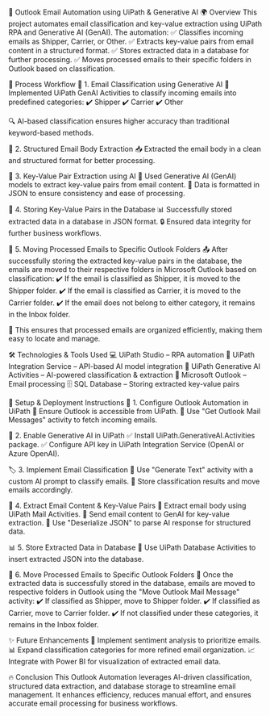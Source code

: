📩 Outlook Email Automation using UiPath & Generative AI
🌍 Overview
This project automates email classification and key-value extraction using UiPath RPA and Generative AI (GenAI). The automation:
✅ Classifies incoming emails as Shipper, Carrier, or Other.
✅ Extracts key-value pairs from email content in a structured format.
✅ Stores extracted data in a database for further processing.
✅ Moves processed emails to their specific folders in Outlook based on classification.

🔄 Process Workflow
📌 1. Email Classification using Generative AI
🚀 Implemented UiPath GenAI Activities to classify incoming emails into predefined categories:
✔️ Shipper
✔️ Carrier
✔️ Other

🔍 AI-based classification ensures higher accuracy than traditional keyword-based methods.

📜 2. Structured Email Body Extraction
📥 Extracted the email body in a clean and structured format for better processing.

🧠 3. Key-Value Pair Extraction using AI
📝 Used Generative AI (GenAI) models to extract key-value pairs from email content.
📌 Data is formatted in JSON to ensure consistency and ease of processing.

💾 4. Storing Key-Value Pairs in the Database
📊 Successfully stored extracted data in a database in JSON format.
🔒 Ensured data integrity for further business workflows.

📂 5. Moving Processed Emails to Specific Outlook Folders
📤 After successfully storing the extracted key-value pairs in the database, the emails are moved to their respective folders in Microsoft Outlook based on classification:
✔️ If the email is classified as Shipper, it is moved to the Shipper folder.
✔️ If the email is classified as Carrier, it is moved to the Carrier folder.
✔️ If the email does not belong to either category, it remains in the Inbox folder.

📌 This ensures that processed emails are organized efficiently, making them easy to locate and manage.

🛠 Technologies & Tools Used
💻 UiPath Studio – RPA automation
🔗 UiPath Integration Service – API-based AI model integration
🧠 UiPath Generative AI Activities – AI-powered classification & extraction
📩 Microsoft Outlook – Email processing
🗄 SQL Database – Storing extracted key-value pairs

🚀 Setup & Deployment Instructions
🔧 1. Configure Outlook Automation in UiPath
📌 Ensure Outlook is accessible from UiPath.
📌 Use "Get Outlook Mail Messages" activity to fetch incoming emails.

🔑 2. Enable Generative AI in UiPath
✅ Install UiPath.GenerativeAI.Activities package.
✅ Configure API key in UiPath Integration Service (OpenAI or Azure OpenAI).

🏷 3. Implement Email Classification
🧠 Use "Generate Text" activity with a custom AI prompt to classify emails.
📂 Store classification results and move emails accordingly.

📜 4. Extract Email Content & Key-Value Pairs
📩 Extract email body using UiPath Mail Activities.
🧠 Send email content to GenAI for key-value extraction.
📌 Use "Deserialize JSON" to parse AI response for structured data.

📊 5. Store Extracted Data in Database
💾 Use UiPath Database Activities to insert extracted JSON into the database.

📂 6. Move Processed Emails to Specific Outlook Folders
📌 Once the extracted data is successfully stored in the database, emails are moved to respective folders in Outlook using the "Move Outlook Mail Message" activity:
✔️ If classified as Shipper, move to Shipper folder.
✔️ If classified as Carrier, move to Carrier folder.
✔️ If not classified under these categories, it remains in the Inbox folder.

✨ Future Enhancements
🌟 Implement sentiment analysis to prioritize emails.
📊 Expand classification categories for more refined email organization.
📈 Integrate with Power BI for visualization of extracted email data.

🔥 Conclusion
This Outlook Automation leverages AI-driven classification, structured data extraction, and database storage to streamline email management. It enhances efficiency, reduces manual effort, and ensures accurate email processing for business workflows.

